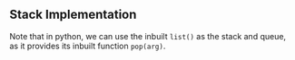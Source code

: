 ## Stack Implementation

Note that in python, we can use the inbuilt `list()` as the stack and queue, as it provides its inbuilt function `pop(arg)`.
